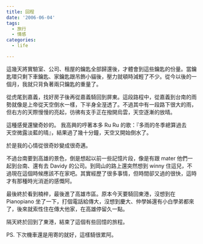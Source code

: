 ```yaml
---
title: 回程
date: '2006-06-04'
tags:
  - 旅行
  - 情感
categories:
  - life

---
```

這幾天將實驗室、公司、租屋的鑰匙全部歸還後，才體會到這些鑰匙的份量。當鑰匙環只剩下車鑰匙、家鑰匙跟吊飾小貓後，壓力就頓時減輕了不少。從今以後的一個月，我就只背負著兩只鑰匙的重量了。  
  
從虎尾到嘉義，找好房子後再從嘉義騎回到屏東。這段路程中，從嘉義到台南的雨勢就像是上帝從天空倒水一樣，下半身全溼透了。不過其中有一段路下很大的雨，但右方的天際慢慢的亮起，彷彿有支手正在撥開烏雲，天空逐漸的放晴。  
  
這種感覺還蠻奇妙的。 我高興的哼著本多 Ru Ru 的歌：『多雨的冬季總算過去　天空微露淡藍的晴』，結果過了幾十分鐘，天空又開始倒水了。  
  
於是我的心情從很奇妙變成很奇邁。  
  
不過台南要到高雄的景色，倒是想起以前一些記憶片段，像是有跟 mater 他們一起到台南、還有去 Davidy 的公司。到岡山的路上還突然想到 winny 住這兒，不過現在這個時候應該不在家吧。其實經歷了很多事情，但時間卻又過的很快，這時才有那種時光消逝的感慨阿。  
  
最後終於看到楠梓，最後進了高雄市區。原本今天要騎回東港，沒想到在 Pianopiano 坐了一下，打個電話給傳大，沒想到慶大、仲學姊還有小白學弟都來了，後來就索性住在傳大他家，在高雄停留久一點。  
  
隔天終於回到了東港，結束了這個有些回憶的旅程。  
  
PS. 下次機車還是用寄的就好，這樣騎很累阿。